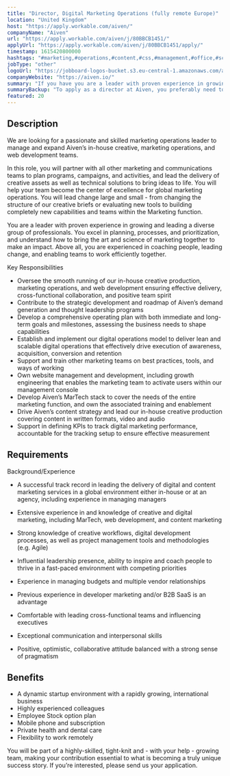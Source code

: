 ```yaml
---
title: "Director, Digital Marketing Operations (fully remote Europe)"
location: "United Kingdom"
host: "https://apply.workable.com/aiven/"
companyName: "Aiven"
url: "https://apply.workable.com/aiven/j/80BBCB1451/"
applyUrl: "https://apply.workable.com/aiven/j/80BBCB1451/apply/"
timestamp: 1615420800000
hashtags: "#marketing,#operations,#content,#css,#management,#office,#scrum"
jobType: "other"
logoUrl: "https://jobboard-logos-bucket.s3.eu-central-1.amazonaws.com/aiven"
companyWebsite: "https://aiven.io/"
summary: "If you have you are a leader with proven experience in growing and leading a diverse group of professionals, consider applying to Aiven's job post for a new director."
summaryBackup: "To apply as a director at Aiven, you preferably need to have some knowledge of: #marketing, #operations, #content."
featured: 20
---
```


## Description

We are looking for a passionate and skilled marketing operations leader to manage and expand Aiven’s in-house creative, marketing operations, and web development teams.

In this role, you will partner with all other marketing and communications teams to plan programs, campaigns, and activities, and lead the delivery of creative assets as well as technical solutions to bring ideas to life. You will help your team become the center of excellence for global marketing operations. You will lead change large and small - from changing the structure of our creative briefs or evaluating new tools to building completely new capabilities and teams within the Marketing function.

You are a leader with proven experience in growing and leading a diverse group of professionals. You excel in planning, processes, and prioritization, and understand how to bring the art and science of marketing together to make an impact. Above all, you are experienced in coaching people, leading change, and enabling teams to work efficiently together.

Key Responsibilities

*   Oversee the smooth running of our in-house creative production, marketing operations, and web development ensuring effective delivery, cross-functional collaboration, and positive team spirit
*   Contribute to the strategic development and roadmap of Aiven’s demand generation and thought leadership programs
*   Develop a comprehensive operating plan with both immediate and long-term goals and milestones, assessing the business needs to shape capabilities
*   Establish and implement our digital operations model to deliver lean and scalable digital operations that effectively drive execution of awareness, acquisition, conversion and retention
*   Support and train other marketing teams on best practices, tools, and ways of working
*   Own website management and development, including growth engineering that enables the marketing team to activate users within our management console
*   Develop Aiven’s MarTech stack to cover the needs of the entire marketing function, and own the associated training and enablement
*   Drive Aiven’s content strategy and lead our in-house creative production covering content in written formats, video and audio
*   Support in defining KPIs to track digital marketing performance, accountable for the tracking setup to ensure effective measurement

## Requirements

Background/Experience

*   A successful track record in leading the delivery of digital and content marketing services in a global environment either in-house or at an agency, including experience in managing managers
*   Extensive experience in and knowledge of creative and digital marketing, including MarTech, web development, and content marketing
*   Strong knowledge of creative workflows, digital development processes, as well as project management tools and methodologies (e.g. Agile)
*   Influential leadership presence, ability to inspire and coach people to thrive in a fast-paced environment with competing priorities

*   Experience in managing budgets and multiple vendor relationships
*   Previous experience in developer marketing and/or B2B SaaS is an advantage
*   Comfortable with leading cross-functional teams and influencing executives
*   Exceptional communication and interpersonal skills
*   Positive, optimistic, collaborative attitude balanced with a strong sense of pragmatism

## Benefits

*   A dynamic startup environment with a rapidly growing, international business
*   Highly experienced colleagues
*   Employee Stock option plan
*   Mobile phone and subscription
*   Private health and dental care
*   Flexibility to work remotely

You will be part of a highly-skilled, tight-knit and - with your help - growing team, making your contribution essential to what is becoming a truly unique success story. If you’re interested, please send us your application.
